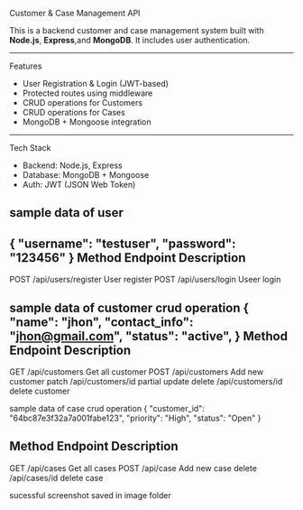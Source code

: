  Customer & Case Management API

This is a backend customer and case management system built with **Node.js**, **Express**,and  **MongoDB**. It includes user authentication.

---

 Features

- User Registration & Login (JWT-based)
- Protected routes using middleware
- CRUD operations for Customers
- CRUD operations for Cases
- MongoDB + Mongoose integration

---

 Tech Stack

- Backend: Node.js, Express
- Database: MongoDB + Mongoose
- Auth: JWT (JSON Web Token)





 sample data of user
 ----------------------------
 {
  "username": "testuser",
  "password": "123456"
 }
 Method    Endpoint                   Description   
 --------------------------------------------------
 POST    /api/users/register           User register 
 POST    /api/users/login              Useer login   

 sample data of customer crud operation
 {
     "name": "jhon",
     "contact_info": "jhon@gmail.com",
     "status": "active",
 }
 Method    Endpoint                   Description   
 --------------------------------------------------
 GET    /api/customers                  Get all customer
 POST   /api/customers                  Add new  customer
 patch  /api/customers/id               partial update
 delete /api/customers/id               delete customer



 sample data of case crud operation
 {
  "customer_id": "64bc87e3f32a7a001fabe123",
  "priority": "High",
  "status": "Open"
}

 Method    Endpoint                   Description   
 --------------------------------------------------
 GET    /api/cases                 Get all cases
 POST   /api/case                  Add new  case
 delete /api/cases/id              delete case


sucessful screenshot saved in image folder



